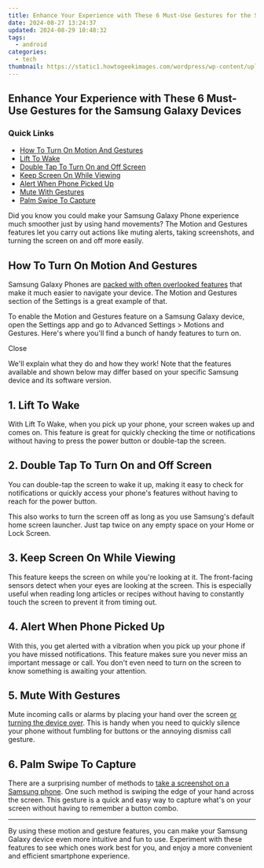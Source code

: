 ```yaml
---
title: Enhance Your Experience with These 6 Must-Use Gestures for the Samsung Galaxy Devices
date: 2024-08-27 13:24:37
updated: 2024-08-29 10:48:32
tags:
  - android
categories:
  - tech
thumbnail: https://static1.howtogeekimages.com/wordpress/wp-content/uploads/2024/05/a-hand-holding-a-samsung-galaxy-phone-and-three-gesture-icons-in-the-center.jpg
---
```


## Enhance Your Experience with These 6 Must-Use Gestures for the Samsung Galaxy Devices

### Quick Links

* [How To Turn On Motion And Gestures](https://hardware-updates.techidaily.com/the-next-gen-leap-in-cpu-technology-discover-how-amd-zen-architecture-powers-the-epyc-5-with-unprecedented-128-cores-and-extensive-512mb-of-l3-memory/)
* [Lift To Wake](https://instagram-clips.techidaily.com/new-innovative-strategies-for-engaging-your-audience-with-puzzles-on-instagram-for-2024/)
* [Double Tap To Turn On and Off Screen](https://desktop-recording.techidaily.com/unlocking-full-screen-recording-features-in-mi-11-for-2024/)
* [Keep Screen On While Viewing](https://extra-skills.techidaily.com/updated-quintessential-underwater-accessories-for-gopro/)
* [Alert When Phone Picked Up](https://audio-editing.techidaily.com/new-top-10-audio-normalizers-for-windows-dont-miss-it/)
* [Mute With Gestures](https://review-topics.techidaily.com/how-to-transfer-whatsapp-from-iphone-15-plus-to-other-iphone-11-pro-devices-drfone-by-drfone-transfer-whatsapp-from-ios-transfer-whatsapp-from-ios/)
* [Palm Swipe To Capture](https://facebook-record-videos.techidaily.com/new-in-2024-echoes-of-exploration-your-step-by-step-blueprint-to-becoming-a-travel-vlogger/)

 Did you know you could make your Samsung Galaxy Phone experience much smoother just by using hand movements? The Motion and Gestures features let you carry out actions like muting alerts, taking screenshots, and turning the screen on and off more easily.

##  How To Turn On Motion And Gestures

 Samsung Galaxy Phones are [packed with often overlooked features](https://facebook-clips.techidaily.com/updated-trendsetting-techniques-going-viral-in-the-digital-world/) that make it much easier to navigate your device. The Motion and Gestures section of the Settings is a great example of that.

 To enable the Motion and Gestures feature on a Samsung Galaxy device, open the Settings app and go to Advanced Settings > Motions and Gestures. Here's where you'll find a bunch of handy features to turn on.

Close 

 We'll explain what they do and how they work! Note that the features available and shown below may differ based on your specific Samsung device and its software version.

##  1\. Lift To Wake

 With Lift To Wake, when you pick up your phone, your screen wakes up and comes on. This feature is great for quickly checking the time or notifications without having to press the power button or double-tap the screen.

##  2\. Double Tap To Turn On and Off Screen

 You can double-tap the screen to wake it up, making it easy to check for notifications or quickly access your phone's features without having to reach for the power button.

 This also works to turn the screen off as long as you use Samsung's default home screen launcher. Just tap twice on any empty space on your Home or Lock Screen.

##  3\. Keep Screen On While Viewing

 This feature keeps the screen on while you're looking at it. The front-facing sensors detect when your eyes are looking at the screen. This is especially useful when reading long articles or recipes without having to constantly touch the screen to prevent it from timing out.

##  4\. Alert When Phone Picked Up

 With this, you get alerted with a vibration when you pick up your phone if you have missed notifications. This feature makes sure you never miss an important message or call. You don't even need to turn on the screen to know something is awaiting your attention.

##  5\. Mute With Gestures

 Mute incoming calls or alarms by placing your hand over the screen [or turning the device over](https://facebook-video-recording.techidaily.com/new-2024-approved-leading-selection-top-6-fb-lite-vids/). This is handy when you need to quickly silence your phone without fumbling for buttons or the annoying dismiss call gesture.

##  6\. Palm Swipe To Capture

 There are a surprising number of methods to [take a screenshot on a Samsung phone](https://visual-screen-recording.techidaily.com/gamers-guides-essential-tips-for-recording-riveting-races/). One such method is swiping the edge of your hand across the screen. This gesture is a quick and easy way to capture what's on your screen without having to remember a button combo.

---

 By using these motion and gesture features, you can make your Samsung Galaxy device even more intuitive and fun to use. Experiment with these features to see which ones work best for you, and enjoy a more convenient and efficient smartphone experience.

<ins class="adsbygoogle"
     style="display:block"
     data-ad-format="autorelaxed"
     data-ad-client="ca-pub-7571918770474297"
     data-ad-slot="1223367746"></ins>



<ins class="adsbygoogle"
     style="display:block"
     data-ad-client="ca-pub-7571918770474297"
     data-ad-slot="8358498916"
     data-ad-format="auto"
     data-full-width-responsive="true"></ins>
